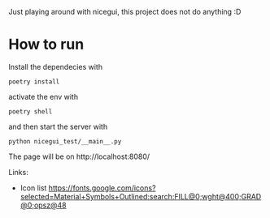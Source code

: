 Just playing around with nicegui, this project does not do anything :D

# How to run

Install the dependecies with

```
poetry install
```

activate the env with

```
poetry shell
```

and then start the server with

```
python nicegui_test/__main__.py
```

The page will be on http://localhost:8080/

Links:

* Icon list https://fonts.google.com/icons?selected=Material+Symbols+Outlined:search:FILL@0;wght@400;GRAD@0;opsz@48
